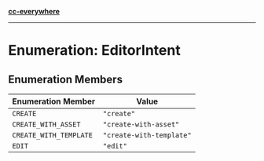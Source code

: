 [**cc-everywhere**](../../../../../index.md)

***

# Enumeration: EditorIntent

## Enumeration Members

| Enumeration Member | Value |
| ------ | ------ |
| <a id="create"></a> `CREATE` | `"create"` |
| <a id="create_with_asset"></a> `CREATE_WITH_ASSET` | `"create-with-asset"` |
| <a id="create_with_template"></a> `CREATE_WITH_TEMPLATE` | `"create-with-template"` |
| <a id="edit"></a> `EDIT` | `"edit"` |
